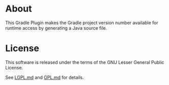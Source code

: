 # About

This Gradle Plugin makes the Gradle project version number available
for runtime access by generating a Java source file.

# License

This software is released under the terms of the GNU Lesser General Public
License.

See  [LGPL.md](LGPL.md) and [GPL.md](GPL.md) for details.
